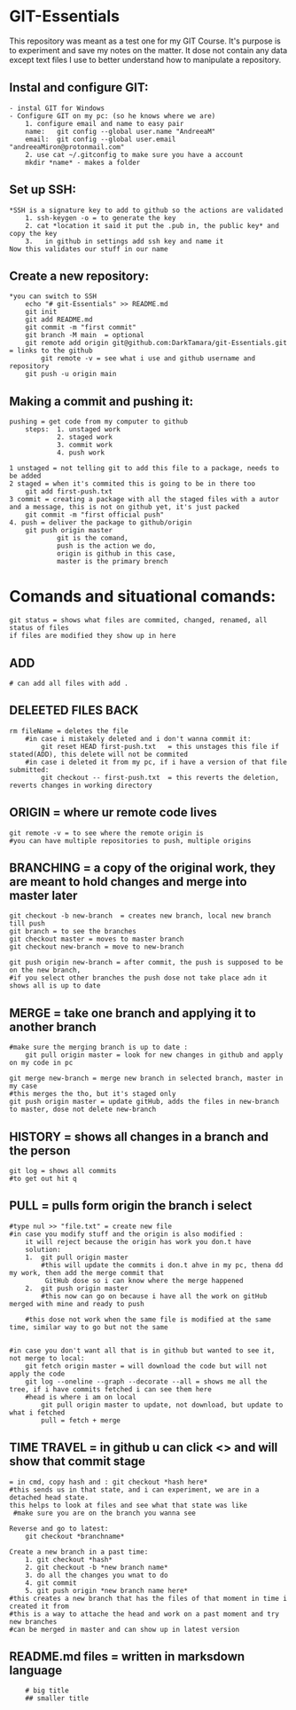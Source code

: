﻿# GIT-Essentials
  This repository was meant as a test one for my GIT Course. It's purpose is to experiment and save my notes on the matter. It dose not contain any data except text files I use to better understand how to manipulate a repository.
    
## Instal and configure GIT:
    - instal GIT for Windows 
    - Configure GIT on my pc: (so he knows where we are)
        1. configure email and name to easy pair 
        name:   git config --global user.name "AndreeaM"
        email:  git config --global user.email "andreeaMiron@protonmail.com"
        2. use cat ~/.gitconfig to make sure you have a account
        mkdir *name* - makes a folder

## Set up SSH:
    *SSH is a signature key to add to github so the actions are validated
        1. ssh-keygen -o = to generate the key
        2. cat *location it said it put the .pub in, the public key* and copy the key 
        3.   in github in settings add ssh key and name it
    Now this validates our stuff in our name 


## Create a new repository:
    *you can switch to SSH 
        echo "# git-Essentials" >> README.md 
        git init 
        git add README.md 
        git commit -m "first commit"   
        git branch -M main  = optional 
        git remote add origin git@github.com:DarkTamara/git-Essentials.git  = links to the github 
            git remote -v = see what i use and github username and repository
        git push -u origin main 

 
## Making a commit and pushing it:
    pushing = get code from my computer to github
        steps:  1. unstaged work
                2. staged work
                3. commit work
                4. push work

    1 unstaged = not telling git to add this file to a package, needs to be added
    2 staged = when it's commited this is going to be in there too 
        git add first-push.txt 
    3 commit = creating a package with all the staged files with a autor and a message, this is not on github yet, it's just packed
        git commit -m "first official push"
    4. push = deliver the package to github/origin
        git push origin master
                git is the comand, 
                push is the action we do, 
                origin is github in this case, 
                master is the primary brench

# Comands and situational comands:
    git status = shows what files are commited, changed, renamed, all status of files 
    if files are modified they show up in here 

## ADD
    # can add all files with add . 

## DELEETED FILES BACK
    rm fileName = deletes the file
        #in case i mistakely deleted and i don't wanna commit it:
            git reset HEAD first-push.txt   = this unstages this file if stated(ADD), this delete will not be commited
        #in case i deleted it from my pc, if i have a version of that file submitted:
            git checkout -- first-push.txt  = this reverts the deletion, reverts changes in working directory

## ORIGIN = where ur remote code lives 
    git remote -v = to see where the remote origin is 
    #you can have multiple repositories to push, multiple origins 

## BRANCHING = a copy of the original work, they are meant to hold changes and merge into master later 
    git checkout -b new-branch  = creates new branch, local new branch till push 
    git branch = to see the branches 
    git checkout master = moves to master branch 
    git checkout new-branch = move to new-branch

    git push origin new-branch = after commit, the push is supposed to be on the new branch, 
    #if you select other branches the push dose not take place adn it shows all is up to date 

## MERGE = take one branch and applying it to another branch 
    #make sure the merging branch is up to date :
        git pull origin master = look for new changes in github and apply on my code in pc
    
    git merge new-branch = merge new branch in selected branch, master in my case 
    #this merges the tho, but it's staged only 
    git push origin master = update gitHub, adds the files in new-branch to master, dose not delete new-branch 

## HISTORY = shows all changes in a branch and the person
    git log = shows all commits 
    #to get out hit q 

## PULL = pulls form origin the branch i select
    #type nul >> "file.txt" = create new file
    #in case you modify stuff and the origin is also modified :
        it will reject because the origin has work you don.t have
        solution:
        1.  git pull origin master 
            #this will update the commits i don.t ahve in my pc, thena dd my work, then add the merge commit that
             GitHub dose so i can know where the merge happened 
        2.  git push origin master 
            #this now can go on because i have all the work on gitHub merged with mine and ready to push
        
        #this dose not work when the same file is modified at the same time, similar way to go but not the same


    #in case you don't want all that is in github but wanted to see it, not merge to local:
        git fetch origin master = will download the code but will not apply the code 
        git log --oneline --graph --decorate --all = shows me all the tree, if i have commits fetched i can see them here 
        #head is where i am on local 
            git pull origin master to update, not download, but update to what i fetched 
            pull = fetch + merge 

## TIME TRAVEL = in github u can click <> and will show that commit stage 
    = in cmd, copy hash and : git checkout *hash here*
    #this sends us in that state, and i can experiment, we are in a detached head state. 
    this helps to look at files and see what that state was like  
     #make sure you are on the branch you wanna see 

    Reverse and go to latest: 
        git checkout *branchname*

    Create a new branch in a past time:
        1. git checkout *hash*
        2. git checkout -b *new branch name*
        3. do all the changes you wnat to do
        4. git commit
        5. git push origin *new branch name here*
    #this creates a new branch that has the files of that moment in time i created it from
    #this is a way to attache the head and work on a past moment and try new branches 
    #can be merged in master and can show up in latest version 

## README.md files = written in marksdown language 
        # big title
        ## smaller title
        
